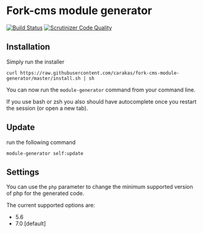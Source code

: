 # Fork-cms module generator
[![Build Status](https://travis-ci.org/carakas/fork-cms-module-generator.svg?branch=master)](https://travis-ci.org/carakas/fork-cms-module-generator)
[![Scrutinizer Code Quality](https://scrutinizer-ci.com/g/carakas/fork-cms-module-generator/badges/quality-score.png?b=master)](https://scrutinizer-ci.com/g/carakas/fork-cms-module-generator/?branch=master)

## Installation

Simply run the installer

	curl https://raw.githubusercontent.com/carakas/fork-cms-module-generator/master/install.sh | sh

You can now run the `module-generator` command from your command line.

If you use bash or zsh you also should have autocomplete once you restart the session (or open a new tab).
## Update

run the following command

    module-generator self:update
    
## Settings

You can use the `php` parameter to change the minimum supported version of php for the generated code.

The current supported options are:
* 5.6
* 7.0 [default]

